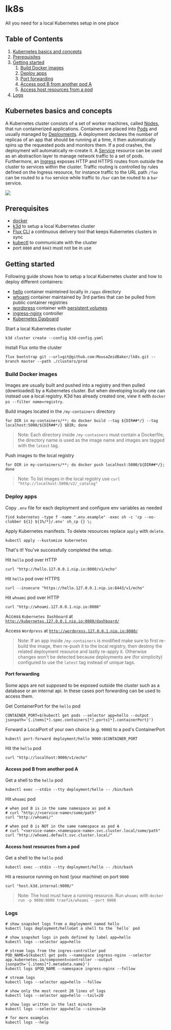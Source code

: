 # lk8s

All you need for a local Kubernetes setup in one place

## Table of Contents

1. [Kubernetes basics and concepts](#kubernetes-basics-and-concepts)
2. [Prerequisites](#prerequisites)
3. [Getting started](#getting-started)
    1. [Build Docker images](#build-docker-images)
    2. [Deploy apps](#deploy-apps)
    4. [Port forwarding](#port-forwarding)
    6. [Access pod B from another pod A](#access-pod-b-from-another-pod-a)
    7. [Access host resources from a pod](#access-host-resources-from-a-pod)
7. [Logs](#logs)

## Kubernetes basics and concepts

A Kubernetes cluster consists of a set of worker machines, called
[Nodes](https://kubernetes.io/docs/concepts/architecture/nodes/), that run
containerized applications. Containers are placed into
[Pods](https://kubernetes.io/docs/concepts/workloads/pods/) and usually managed
by
[Deployments](https://kubernetes.io/docs/concepts/workloads/controllers/deployment/).
A deployment declares the number of replicas of an app that should be running at
a time, it then automatically spins up the requested pods and monitors them. If
a pod crashes, the deployment will automatically re-create it. A
[Service](https://kubernetes.io/docs/concepts/services-networking/service/)
resource can be used as an abstraction layer to manage network traffic to a set
of pods. Furthermore, an
[Ingress](https://kubernetes.io/docs/concepts/services-networking/ingress/)
exposes HTTP and HTTPS routes from outside the cluster to services within the
cluster. Traffic routing is controlled by rules defined on the Ingress resource,
for instance traffic to the URL path `/foo` can be routed to a `foo` service
while traffic to `/bar` can be routed to a `bar` service.

[![](https://mermaid.ink/img/pako:eNqNkl1vwiAUhv8KwRtNWueqWwwuXrkLk2Ux83L1gpZTJVJogO4j6n8fFRptsq8bODk873vgHA44VwwwwVtNqx16epmlEqFccJC2_-r3zSAeoqXcajAmLqmkW2DoIdNzJBRlKKOCyhw0GsZz7qnXFAce9Z-d_3JFmm2ltB2keHOuEdA4nh9vCqWOBvQbz-HWadc-RH2XJ9PRt5KM6laSXEtc_lpi6sy_LBe1saCvbPx5qOo8K8Wa4ivFzoURraqLTQdL_sASj41bzN3pF2zyEwaS-WFQYxZQoEpQLlHBhSA9xlhkrFZ7IL2iKEIcv3Nmd2RSfUS5EkqT3mg0mnVM9lMTLMbJfQ53_3JxZ12X0M3gdJGSXpZlXZvkYuMrXpzaSURte9sgiZphNMs5GjfLpLn6ldb_Td-UTtrfLOwzHOESdEk5c5_80HAptjsoIcXEhQwKWgub4lSeHFpXjFp4ZNwqjUlBhYEI09qq9afMMbG6hhZacOp-Vhmo0xedox4L)](https://mermaid.live/edit#pako:eNqNkl1vwiAUhv8KwRtNWueqWwwuXrkLk2Ux83L1gpZTJVJogO4j6n8fFRptsq8bODk873vgHA44VwwwwVtNqx16epmlEqFccJC2_-r3zSAeoqXcajAmLqmkW2DoIdNzJBRlKKOCyhw0GsZz7qnXFAce9Z-d_3JFmm2ltB2keHOuEdA4nh9vCqWOBvQbz-HWadc-RH2XJ9PRt5KM6laSXEtc_lpi6sy_LBe1saCvbPx5qOo8K8Wa4ivFzoURraqLTQdL_sASj41bzN3pF2zyEwaS-WFQYxZQoEpQLlHBhSA9xlhkrFZ7IL2iKEIcv3Nmd2RSfUS5EkqT3mg0mnVM9lMTLMbJfQ53_3JxZ12X0M3gdJGSXpZlXZvkYuMrXpzaSURte9sgiZphNMs5GjfLpLn6ldb_Td-UTtrfLOwzHOESdEk5c5_80HAptjsoIcXEhQwKWgub4lSeHFpXjFp4ZNwqjUlBhYEI09qq9afMMbG6hhZacOp-Vhmo0xedox4L)

## Prerequisites

- [docker](https://docs.docker.com/get-docker/)
- [k3d](https://k3d.io/) to setup a local Kubernetes cluster
- [Flux CLI](https://fluxcd.io/flux/cmd/) a continuous delivery tool that keeps Kubernetes clusters in sync
- [kubectl](https://kubernetes.io/docs/tasks/tools/#kubectl) to communicate with
  the cluster
- port `8080` and `8443` must not be in use

## Getting started

Following guide shows how to setup a local Kubernetes cluster and how to deploy
different containers:

- [hello](./apps/hello/) container mainteined locally in `/apps` directory
- [whoami](https://hub.docker.com/r/traefik/whoami) container maintained by 3rd
parties that can be pulled from public container registries
- [wordpress](https://hub.docker.com/r/bitnami/wordpress/) container with
  [persistent
  volumes](https://kubernetes.io/docs/concepts/storage/persistent-volumes/)
- [ingress-nginx](https://kubernetes.github.io/ingress-nginx/) controller
- [Kubernetes
Dasboard](https://kubernetes.io/docs/tasks/access-application-cluster/web-ui-dashboard/)

Start a local Kubernetes cluster 
```shell
k3d cluster create --config k3d-config.yaml
```

Install Flux onto the cluster
```shell
flux bootstrap git --url=git@github.com:MousaZeidBaker/lk8s.git --branch master --path ./clusters/prod
```

### Build Docker images

Images are usually built and pushed into a registry and then pulled (downloaded)
by a Kubernetes cluster. But when developing locally one can instead use a local
registry. K3d has already created one, view it with `docker ps --filter
name=registry`.

Build images located in the `/my-containers` directory
```shell
for DIR in my-containers/**; do docker build --tag ${DIR##*/} --tag localhost:5000/${DIR##*/} $DIR; done
```

> Note: Each directory inside `/my-containers` must contain a Dockerfile, the
> directory name is used as the image name and images are tagged with the
> `latest` tag.

Push images to the local registry
```shell
for DIR in my-containers/**; do docker push localhost:5000/${DIR##*/}; done
```

> Note: To list images in the local registry use `curl
> "http://localhost:5000/v2/_catalog"`

### Deploy apps

Copy `.env` file for each deployment and configure env variables as needed
```shell
find kubernetes -type f -name ".env.example" -exec sh -c 'cp --no-clobber ${1} ${1%/*}/.env' sh_cp {} \;
```

Apply Kubernetes manifests. To delete resources replace `apply` with `delete`.
```shell
kubectl apply --kustomize kubernetes
```

That's it! You've successfully completed the setup.

Hit `hello` pod over HTTP
```shell
curl "http://hello.127.0.0.1.nip.io:8080/v1/echo"
```

Hit `hello` pod over HTTPS
```shell
curl --insecure "https://hello.127.0.0.1.nip.io:8443/v1/echo"
```

Hit `whoami` pod over HTTP
```shell
curl "http://whoami.127.0.0.1.nip.io:8080"
```

Access `Kubernetes Dashboard` at
[`http://kubernetes.127.0.0.1.nip.io:8080/dashboard/`](http://kubernetes.127.0.0.1.nip.io:8080/dashboard/)

Access `Wordpress` at [`http://wordpress.127.0.0.1.nip.io:8080/`](http://wordpress.127.0.0.1.nip.io:8080/)

> Note: If an app inside `/my-containers` is modified make sure to first
> re-build the image, then re-push it to the local registry, then destroy the
> related deployment resource and lastly re-apply it. Otherwise changes won't be
> detected because deployments are (for simplicity) configured to use the
> `latest` tag instead of unique tags.

#### Port forwarding

Some apps are not supposed to be exposed outside the cluster such as a database
or an internal api. In these cases port forwarding can be used to access them.

Get ContainerPort for the `hello` pod
```shell
CONTAINER_PORT=$(kubectl get pods --selector app=hello --output jsonpath='{.items[*].spec.containers[*].ports[*].containerPort}')
```

Forward a LocalPort of your own choice (e.g. `9000`) to a pod's ContainerPort
```shell
kubectl port-forward deployment/hello 9000:$CONTAINER_PORT
```

Hit the `hello` pod
```shell
curl "http://localhost:9000/v1/echo"
```

#### Access pod B from another pod A

Get a shell to the `hello` pod
```shell
kubectl exec --stdin --tty deployment/hello -- /bin/bash
```

Hit `whoami` pod
```shell
# when pod B is in the same namespace as pod A
# curl "http://<service-name>/some/path"
curl "http://whoami/"

# when pod B is NOT in the same namespace as pod A
# curl "<service-name>.<namespace-name>.svc.cluster.local/some/path"
curl "http://whoami.default.svc.cluster.local/"
```

#### Access host resources from a pod

Get a shell to the `hello` pod
```shell
kubectl exec --stdin --tty deployment/hello -- /bin/bash
```

Hit a resource running on host (your machine) on port `9000`
```shell
curl "host.k3d.internal:9000/"
```

> Note: The host must have a running resource. Run `whoami` with `docker run -p
> 9000:9000 traefik/whoami --port 9000`

### Logs

```shell
# show snapshot logs from a deployment named hello
kubectl logs deployment/helloGet a shell to the `hello` pod

# show snapshot logs in pods defined by label app=hello
kubectl logs --selector app=hello

# stream logs from the ingres-controller pod
POD_NAME=$(kubectl get pods --namespace ingress-nginx --selector app.kubernetes.io/component=controller --output jsonpath='{.items[*].metadata.name}')
kubectl logs $POD_NAME --namespace ingress-nginx --follow

# stream logs
kubectl logs --selector app=hello --follow

# show only the most recent 20 lines of logs
kubectl logs --selector app=hello --tail=20

# show logs written in the last minute
kubectl logs --selector app=hello --since=1m

# for more examples
kubectl logs --help
```

